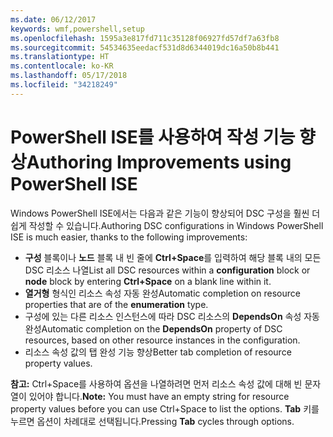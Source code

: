 ```yaml
---
ms.date: 06/12/2017
keywords: wmf,powershell,setup
ms.openlocfilehash: 1595a3e817fd711c35128f06927fd57df7a63fb8
ms.sourcegitcommit: 54534635eedacf531d8d6344019dc16a50b8b441
ms.translationtype: HT
ms.contentlocale: ko-KR
ms.lasthandoff: 05/17/2018
ms.locfileid: "34218249"
---
```

# <a name="authoring-improvements-using-powershell-ise"></a><span data-ttu-id="af0ea-102">PowerShell ISE를 사용하여 작성 기능 향상</span><span class="sxs-lookup"><span data-stu-id="af0ea-102">Authoring Improvements using PowerShell ISE</span></span>

<span data-ttu-id="af0ea-103">Windows PowerShell ISE에서는 다음과 같은 기능이 향상되어 DSC 구성을 훨씬 더 쉽게 작성할 수 있습니다.</span><span class="sxs-lookup"><span data-stu-id="af0ea-103">Authoring DSC configurations in Windows PowerShell ISE is much easier, thanks to the following improvements:</span></span>

- <span data-ttu-id="af0ea-104">**구성** 블록이나 **노드** 블록 내 빈 줄에 **Ctrl+Space**를 입력하여 해당 블록 내의 모든 DSC 리소스 나열</span><span class="sxs-lookup"><span data-stu-id="af0ea-104">List all DSC resources within a **configuration** block or **node** block by entering **Ctrl+Space** on a blank line within it.</span></span>
- <span data-ttu-id="af0ea-105">**열거형** 형식인 리소스 속성 자동 완성</span><span class="sxs-lookup"><span data-stu-id="af0ea-105">Automatic completion on resource properties that are of the **enumeration** type.</span></span>
- <span data-ttu-id="af0ea-106">구성에 있는 다른 리소스 인스턴스에 따라 DSC 리소스의 **DependsOn** 속성 자동 완성</span><span class="sxs-lookup"><span data-stu-id="af0ea-106">Automatic completion on the **DependsOn** property of DSC resources, based on other resource instances in the configuration.</span></span>
- <span data-ttu-id="af0ea-107">리소스 속성 값의 탭 완성 기능 향상</span><span class="sxs-lookup"><span data-stu-id="af0ea-107">Better tab completion of resource property values.</span></span>

<span data-ttu-id="af0ea-108">**참고:** Ctrl+Space를 사용하여 옵션을 나열하려면 먼저 리소스 속성 값에 대해 빈 문자열이 있어야 합니다.</span><span class="sxs-lookup"><span data-stu-id="af0ea-108">**Note:** You must have an empty string for resource property values before you can use Ctrl+Space to list the options.</span></span> <span data-ttu-id="af0ea-109">**Tab** 키를 누르면 옵션이 차례대로 선택됩니다.</span><span class="sxs-lookup"><span data-stu-id="af0ea-109">Pressing **Tab** cycles through options.</span></span>
